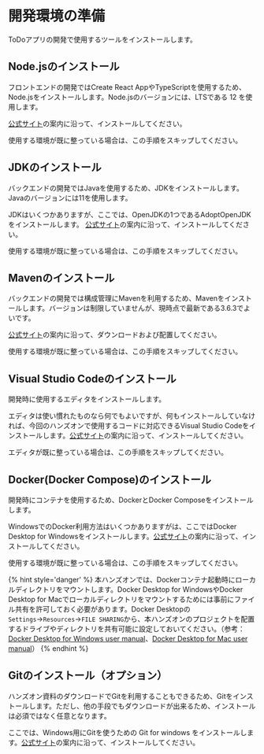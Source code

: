 # 開発環境の準備

ToDoアプリの開発で使用するツールをインストールします。

## Node.jsのインストール

フロントエンドの開発ではCreate React AppやTypeScriptを使用するため、Node.jsをインストールします。Node.jsのバージョンには、LTSである 12 を使用します。

[公式サイト](https://nodejs.org/ja/)の案内に沿って、インストールしてください。

使用する環境が既に整っている場合は、この手順をスキップしてください。

## JDKのインストール

バックエンドの開発ではJavaを使用するため、JDKをインストールします。Javaのバージョンには11を使用します。

JDKはいくつかありますが、ここでは、OpenJDKの1つであるAdoptOpenJDKをインストールします。
[公式サイト](https://adoptopenjdk.net/)の案内に沿って、インストールしてください。

使用する環境が既に整っている場合は、この手順をスキップしてください。

## Mavenのインストール

バックエンドの開発では構成管理にMavenを利用するため、Mavenをインストールします。バージョンは制限していませんが、現時点で最新である3.6.3でよいです。

[公式サイト](https://maven.apache.org/download.cgi)の案内に沿って、ダウンロードおよび配置してください。

使用する環境が既に整っている場合は、この手順をスキップしてください。

## Visual Studio Codeのインストール

開発時に使用するエディタをインストールします。

エディタは使い慣れたものなら何でもよいですが、何もインストールしていなければ、今回のハンズオンで使用するコードに対応できるVisual Studio Codeをインストールします。[公式サイト](https://azure.microsoft.com/ja-jp/products/visual-studio-code/)の案内に沿って、インストールしてください。

エディタが既に整っている場合は、この手順をスキップしてください。

## Docker(Docker Compose)のインストール

開発時にコンテナを使用するため、DockerとDocker Composeをインストールします。

WindowsでのDocker利用方法はいくつかありますがは、ここではDocker Desktop for Windowsをインストールします。[公式サイト](https://docs.docker.com/docker-for-windows/install/)の案内に沿って、インストールしてください。

使用する環境が既に整っている場合は、この手順をスキップしてください。

{% hint style='danger' %}
本ハンズオンでは、Dockerコンテナ起動時にローカルディレクトリをマウントします。Docker Desktop for WindowsやDocker Desktop for Macでローカルディレクトリをマウントするためには事前にファイル共有を許可しておく必要があります。Docker Desktopの`Settings`→`Resources`→`FILE SHARING`から、本ハンズオンのプロジェクトを配置するドライブやディレクトリを共有可能に設定しておいてください。（参考：[Docker Desktop for Windows user manual](https://docs.docker.com/docker-for-windows/)、[Docker Desktop for Mac user manual](https://docs.docker.com/docker-for-mac/)）
{% endhint %}

## Gitのインストール（オプション）

ハンズオン資料のダウンロードでGitを利用することもできるため、Gitをインストールします。ただし、他の手段でもダウンロードが出来るため、インストールは必須ではなく任意となります。

ここでは、Windows用にGitを使うための Git for windows をインストールします。[公式サイト](https://gitforwindows.org/)の案内に沿って、インストールしてください。
